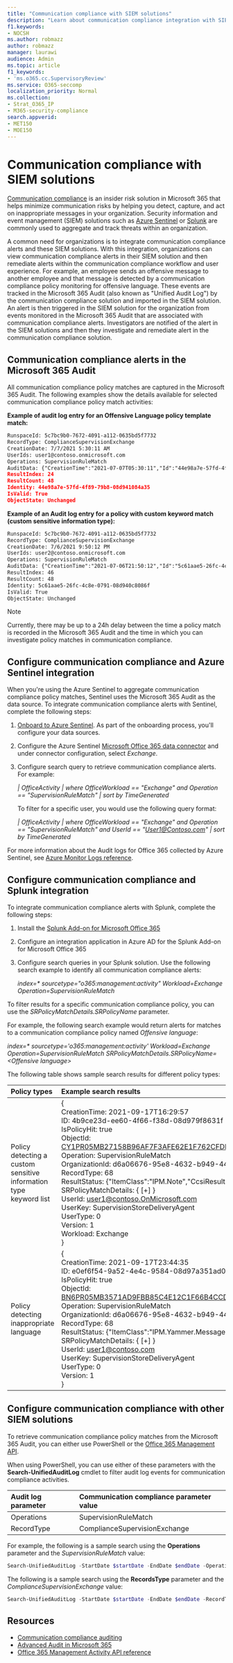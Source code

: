 ```yaml
---
title: "Communication compliance with SIEM solutions"
description: "Learn about communication compliance integration with SIEM solutions."
f1.keywords:
- NOCSH
ms.author: robmazz
author: robmazz
manager: laurawi
audience: Admin
ms.topic: article
f1_keywords:
- 'ms.o365.cc.SupervisoryReview'
ms.service: O365-seccomp
localization_priority: Normal
ms.collection:
- Strat_O365_IP
- M365-security-compliance
search.appverid:
- MET150
- MOE150
---
```


# Communication compliance with SIEM solutions

[Communication compliance](communication-compliance.md) is an insider risk solution in Microsoft 365 that helps minimize communication risks by helping you detect, capture, and act on inappropriate messages in your organization. Security information and event management (SIEM) solutions such as [Azure Sentinel](https://azure.microsoft.com/services/azure-sentinel) or [Splunk](https://www.splunk.com/) are commonly used to aggregate and track threats within an organization.

A common need for organizations is to integrate communication compliance alerts and these SIEM solutions. With this integration, organizations can view communication compliance alerts in their SIEM solution and then remediate alerts within the communication compliance workflow and user experience. For example, an employee sends an offensive message to another employee and that message is detected by a communication compliance policy monitoring for offensive language. These events are tracked in the Microsoft 365 Audit (also known as "Unified Audit Log") by the communication compliance solution and imported in the SIEM solution. An alert is then triggered in the SIEM solution for the organization from events monitored in the Microsoft 365 Audit that are associated with communication compliance alerts. Investigators are notified of the alert in the SIEM solutions and then they investigate and remediate alert in the communication compliance solution.

## Communication compliance alerts in the Microsoft 365 Audit

All communication compliance policy matches are captured in the Microsoft 365 Audit. The following examples show the details available for selected communication compliance policy match activities:

**Example of audit log entry for an Offensive Language policy template match:**

```xml
RunspaceId: 5c7bc9b0-7672-4091-a112-0635bd5f7732
RecordType: ComplianceSupervisionExchange
CreationDate: 7/7/2021 5:30:11 AM
UserIds: user1@contoso.onmicrosoft.com
Operations: SupervisionRuleMatch
AuditData: {"CreationTime":"2021-07-07T05:30:11","Id":"44e98a7e-57fd-4f89-79b8-08d941084a35","Operation":"SupervisionRuleMatch","OrganizationId":"338397e6\-697e-4dbe-a66b-2ea3497ef15c","RecordType":68,"ResultStatus":"{\\"ItemClass\\":\\"IPM.Note\\",\\"CcsiResults\\":\\"\\"}","UserKey":"SupervisionStoreDeliveryAgent","UserType":0,"Version":1,"Workload":"Exchange","ObjectId":"\<HE1P190MB04600526C0524C75E5750C5AC61A9@HE1P190MB0460.EURP190.PROD.OUTLOOK.COM\>","UserId":"user1@contoso.onmicrosoft.com","IsPolicyHit":true,"SRPolicyMatchDetails":{"SRPolicyId":"53be0bf4-75ee-4315-b65d-17d63bdd53ae","SRPolicyName":"Adult images","SRRuleMatchDetails":\[\]}}
ResultIndex: 24
ResultCount: 48
Identity: 44e98a7e-57fd-4f89-79b8-08d941084a35
IsValid: True
ObjectState: Unchanged
```

**Example of an Audit log entry for a policy with custom keyword match (custom sensitive information type):**

```xml
RunspaceId: 5c7bc9b0-7672-4091-a112-0635bd5f7732
RecordType: ComplianceSupervisionExchange
CreationDate: 7/6/2021 9:50:12 PM
UserIds: user2@contoso.onmicrosoft.com
Operations: SupervisionRuleMatch
AuditData: {"CreationTime":"2021-07-06T21:50:12","Id":"5c61aae5-26fc-4c8e-0791-08d940c8086f","Operation":"SupervisionRuleMatch","OrganizationId":"338397e6\-697e-4dbe-a66b-2ea3497ef15c","RecordType":68,"ResultStatus":"{\\"ItemClass\\":\\"IPM.Note\\",\\"CcsiResults\\":\\"public\\"}","UserKey":"SupervisionStoreDeliveryAgent","UserType":0,"Version":1,"Workload":"Exchange","ObjectId":"\<20210706174831.24375086.807067@sailthru.com\>","UserId":"user2@contoso.onmicrosoft.com","IsPolicyHit":true,"SRPolicyMatchDetails":{"SRPolicyId":"a97cf128-c0fc-42a1-88e3-fd3b88af9941","SRPolicyName":"Insiders","SRRuleMatchDetails":\[{"SRCategoryName":"New insiders lexicon"}\]}}
ResultIndex: 46
ResultCount: 48
Identity: 5c61aae5-26fc-4c8e-0791-08d940c8086f
IsValid: True
ObjectState: Unchanged
```

>[!NOTE]
>Currently, there may be up to a 24h delay between the time a policy match is recorded in the Microsoft 365 Audit and the time in which you can investigate policy matches in communication compliance.

## Configure communication compliance and Azure Sentinel integration

When you're using the Azure Sentinel to aggregate communication compliance policy matches, Sentinel uses the Microsoft 365 Audit as the data source. To integrate communication compliance alerts with Sentinel, complete the following steps:

1. [Onboard to Azure Sentinel](/azure/sentinel/quickstart-onboard). As part of the onboarding process, you'll configure your data sources.
2. Configure the Azure Sentinel [Microsoft Office 365 data connector](/azure/sentinel/data-connectors-reference#microsoft-office-365) and under connector configuration, select *Exchange*.
3. Configure search query to retrieve communication compliance alerts. For example:

    *| OfficeActivity
    | where OfficeWorkload == "Exchange" and Operation == "SupervisionRuleMatch"
    | sort by TimeGenerated*

    To filter for a specific user, you would use the following query format:

    *| OfficeActivity
    | where OfficeWorkload == "Exchange" and Operation == "SupervisionRuleMatch" and UserId == "User1@Contoso.com"
    | sort by TimeGenerated*

For more information about the Audit logs for Office 365 collected by Azure Sentinel, see [Azure Monitor Logs reference](/azure/azure-monitor/reference/tables/OfficeActivity).

## Configure communication compliance and Splunk integration

To integrate communication compliance alerts with Splunk, complete the following steps:

1. Install the [Splunk Add-on for Microsoft Office 365](https://docs.splunk.com/Documentation/AddOns/released/MSO365/ConfigureinputsmanagementAPI)
2. Configure an integration application in Azure AD for the Splunk Add-on for Microsoft Office 365
3. Configure search queries in your Splunk solution. Use the following search example to identify all communication compliance alerts:

    *index=\* sourcetype="o365:management:activity" Workload=Exchange Operation=SupervisionRuleMatch*

To filter results for a specific communication compliance policy, you can use the *SRPolicyMatchDetails.SRPolicyName* parameter.

For example, the following search example would return alerts for matches to a communication compliance policy named *Offensive language*:

  *index=\* sourcetype='o365:management:activity' Workload=Exchange Operation=SupervisionRuleMatch SRPolicyMatchDetails.SRPolicyName=\<Offensive language\>*

The following table shows sample search results for different policy types:

| Policy types | Example search results |
| :------------------ | :--------------------------------------- |
| Policy detecting a custom sensitive information type keyword list | { <br> CreationTime: 2021-09-17T16:29:57 <br> ID: 4b9ce23d-ee60-4f66-f38d-08d979f8631f <br> IsPolicyHit: true <br> ObjectId: <CY1PR05MB27158B96AF7F3AFE62E1F762CFDD9@CY1PR05MB2715.namprd05.prod.outlook.com> <br> Operation: SupervisionRuleMatch <br> OrganizationId: d6a06676-95e8-4632-b949-44bc00f0793f <br> RecordType: 68 <br> ResultStatus: {"ItemClass":"IPM.Note","CcsiResults":"leak"} <br> SRPolicyMatchDetails: { [+] } <br> UserId: user1@contoso.OnMicrosoft.com <br> UserKey: SupervisionStoreDeliveryAgent <br> UserType: 0 <br> Version: 1 <br> Workload: Exchange <br> } |
| Policy detecting inappropriate language | { <br> CreationTime: 2021-09-17T23:44:35 <br> ID: e0ef6f54-9a52-4e4c-9584-08d97a351ad0 <br> IsPolicyHit: true <br> ObjectId: <BN6PR05MB3571AD9FBB85C4E12C1F66B4CCDD9@BN6PR05MB3571.namprd05.prod.outlook.com> <br> Operation: SupervisionRuleMatch <br> OrganizationId: d6a06676-95e8-4632-b949-44bc00f0793f <br> RecordType: 68 <br> ResultStatus: {"ItemClass":"IPM.Yammer.Message","CcsiResults":""} <br> SRPolicyMatchDetails: { [+] } <br> UserId: user1@contoso.com <br> UserKey: SupervisionStoreDeliveryAgent <br> UserType: 0 <br> Version: 1 <br> }  |

## Configure communication compliance with other SIEM solutions

To retrieve communication compliance policy matches from the Microsoft 365 Audit, you can either use PowerShell or the [Office 365 Management API](/office/office-365-management-api/office-365-management-activity-api-reference).

When using PowerShell, you can use either of these parameters with the **Search-UnifiedAuditLog** cmdlet to filter audit log events for communication compliance activities.

| Audit log parameter | Communication compliance parameter value |
| :------------------ | :--------------------------------------- |
| Operations          | SupervisionRuleMatch                     |
| RecordType          | ComplianceSupervisionExchange            |

For example, the following is a sample search using the **Operations** parameter and the *SupervisionRuleMatch* value:

```powershell
Search-UnifiedAuditLog -StartDate $startDate -EndDate $endDate -Operations SupervisionRuleMatch | ft CreationDate,UserIds,AuditData
```
The following is a sample search using the **RecordsType** parameter and the *ComplianceSupervisionExchange* value:

```powershell
Search-UnifiedAuditLog -StartDate $startDate -EndDate $endDate -RecordType ComplianceSuperVisionExchange | ft CreationDate,UserIds,AuditData
```
## Resources

- [Communication compliance auditing](communication-compliance-feature-reference.md#audit)
- [Advanced Audit in Microsoft 365](advanced-audit.md)
- [Office 365 Management Activity API reference](/office/office-365-management-api/office-365-management-activity-api-reference)
